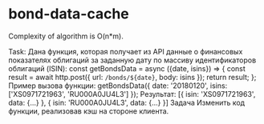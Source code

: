 # bond-data-cache

Complexity of algorithm is O(n*m).

Task:
Дана функция, которая получает из API данные о финансовых показателях облигаций за заданную дату по массиву идентификаторов облигаций (ISIN):
const getBondsData = async ({date, isins}) => {
  const result = await http.post({
    url: `/bonds/${date}`,
    body: isins
  });
  return result;
};
Пример вызова функции:
getBondsData({
  date: '20180120',
  isins: ['XS0971721963', 'RU000A0JU4L3']
});
Результат:
[{
  isin: 'XS0971721963',
  data: {...}
}, {
  isin: 'RU000A0JU4L3',
  data: {...}
}]
Задача
Изменить код функции, реализовав кэш на стороне клиента.
